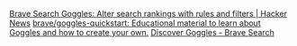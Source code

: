 
[Brave Search Goggles: Alter search rankings with rules and filters | Hacker News](https://news.ycombinator.com/item?id=31837986)
[brave/goggles-quickstart: Educational material to learn about Goggles and how to create your own.](https://github.com/brave/goggles-quickstart)
[Discover Goggles - Brave Search](https://search.brave.com/goggles/discover)
